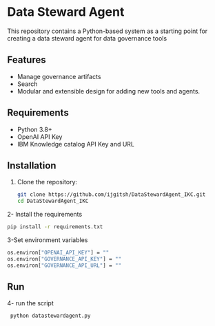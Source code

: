 
# Data Steward Agent 

This repository contains a Python-based system as a starting point for creating a data steward agent for data governance tools

## Features
- Manage governance artifacts 
- Search
- Modular and extensible design for adding new tools and agents.

## Requirements
- Python 3.8+
- OpenAI API Key
- IBM Knowledge catalog API Key and URL

## Installation
1. Clone the repository:
   ```bash
   git clone https://github.com/ijgitsh/DataStewardAgent_IKC.git
   cd DataStewardAgent_IKC

2- Install the requirements
   ```bash
   pip install -r requirements.txt
   ```
3-Set environment variables
   ```bash
   os.environ["OPENAI_API_KEY"] = ""
   os.environ["GOVERNANCE_API_KEY"] = ""
   os.environ["GOVERNANCE_API_URL"] = ""
   ```
## Run
4- run the script   
   ```bash
    python datastewardagent.py
